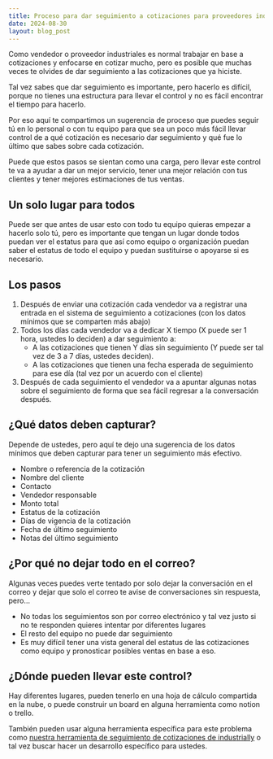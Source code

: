 ```yaml
---
title: Proceso para dar seguimiento a cotizaciones para proveedores industriales
date: 2024-08-30
layout: blog_post
---
```


Como vendedor o proveedor industriales es normal trabajar en base a cotizaciones y enfocarse en cotizar mucho, pero es posible que muchas veces te olvides de dar seguimiento a las cotizaciones que ya hiciste.

Tal vez sabes que dar seguimiento es importante, pero hacerlo es difícil, porque no tienes una estructura para llevar el control y no es fácil encontrar el tiempo para hacerlo.

Por eso aquí te compartimos un sugerencia de proceso que puedes seguir tú en lo personal o con tu equipo para que sea un poco más fácil llevar control de a qué cotización es necesario dar seguimiento y qué fue lo último que sabes sobre cada cotización.

Puede que estos pasos se sientan como una carga, pero llevar este control te va a ayudar a dar un mejor servicio, tener una mejor relación con tus clientes y tener mejores estimaciones de tus ventas.

## Un solo lugar para todos

Puede ser que antes de usar esto con todo tu equipo quieras empezar a hacerlo solo tú, pero es importante que tengan un lugar donde todos puedan ver el estatus para que así como equipo o organización puedan saber el estatus de todo el equipo y puedan sustituirse o apoyarse si es necesario.

## Los pasos

1. Después de enviar una cotización cada vendedor va a registrar una entrada en el sistema de seguimiento a cotizaciones (con los datos mínimos que se comparten más abajo)
2. Todos los días cada vendedor va a dedicar X tiempo (X puede ser 1 hora, ustedes lo deciden) a dar seguimiento a:
    * A las cotizaciones que tienen Y días sin seguimiento (Y puede ser tal vez de 3 a 7 días, ustedes deciden).
    * A las cotizaciones que tienen una fecha esperada de seguimiento para ese día (tal vez por un acuerdo con el cliente)
3. Después de cada seguimiento el vendedor va a apuntar algunas notas sobre el seguimiento de forma que sea fácil regresar a la conversación después.

## ¿Qué datos deben capturar?

Depende de ustedes, pero aquí te dejo una sugerencia de los datos mínimos que deben capturar para tener un seguimiento más efectivo.

- Nombre o referencia de la cotización
- Nombre del cliente
- Contacto
- Vendedor responsable
- Monto total
- Estatus de la cotización
- Días de vigencia de la cotización
- Fecha de último seguimiento
- Notas del último seguimiento

## ¿Por qué no dejar todo en el correo?

Algunas veces puedes verte tentado por solo dejar la conversación en el correo y dejar que solo el correo te avise de conversaciones sin respuesta, pero…

- No todas los seguimientos son por correo electrónico y tal vez justo si no te responden quieres intentar por diferentes lugares
- El resto del equipo no puede dar seguimiento
- Es muy difícil tener una vista general del estatus de las cotizaciones como equipo y pronosticar posibles ventas en base a eso.

## ¿Dónde pueden llevar este control?

Hay diferentes lugares, pueden tenerlo en una hoja de cálculo compartida en la nube, o puede construir un board en alguna herramienta como notion o trello.

También pueden usar alguna herramienta específica para este problema como [nuestra herramienta de seguimiento de cotizaciones de industrially](/) o tal vez buscar hacer un desarrollo específico para ustedes.